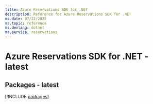 ```yaml
---
title: Azure Reservations SDK for .NET
description: Reference for Azure Reservations SDK for .NET
ms.date: 07/22/2025
ms.topic: reference
ms.devlang: dotnet
ms.service: reservations
---
```

# Azure Reservations SDK for .NET - latest
## Packages - latest
[!INCLUDE [packages](reservations-index.md)]